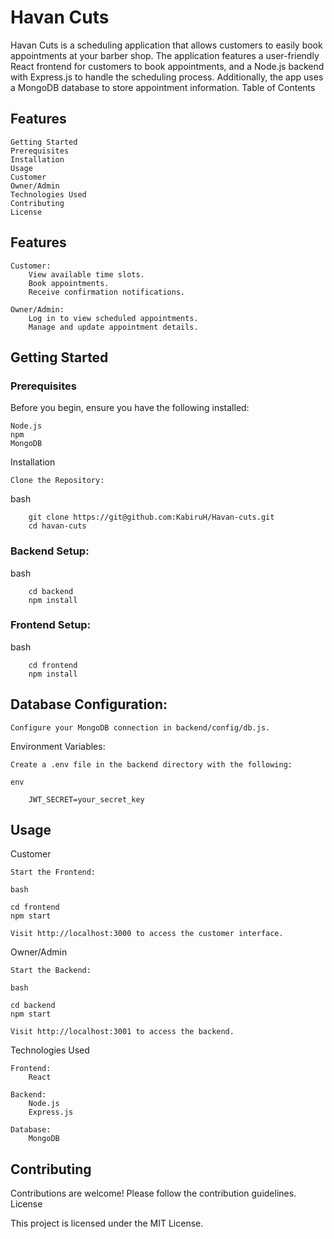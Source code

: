 # Havan Cuts

Havan Cuts is a scheduling application that allows customers to easily book appointments at your barber shop. The application features a user-friendly React frontend for customers to book appointments, and a Node.js backend with Express.js to handle the scheduling process. Additionally, the app uses a MongoDB database to store appointment information.
Table of Contents

## Features
    Getting Started
    Prerequisites
    Installation
    Usage
    Customer
    Owner/Admin
    Technologies Used
    Contributing
    License

## Features

    Customer:
        View available time slots.
        Book appointments.
        Receive confirmation notifications.

    Owner/Admin:
        Log in to view scheduled appointments.
        Manage and update appointment details.

## Getting Started
### Prerequisites

Before you begin, ensure you have the following installed:

    Node.js
    npm
    MongoDB

Installation

    Clone the Repository:

bash

        git clone https://git@github.com:KabiruH/Havan-cuts.git
        cd havan-cuts

### Backend Setup:

bash

        cd backend
        npm install

### Frontend Setup:

bash

        cd frontend
        npm install

## Database Configuration:

    Configure your MongoDB connection in backend/config/db.js.

Environment Variables:

    Create a .env file in the backend directory with the following:

    env

        JWT_SECRET=your_secret_key

## Usage
Customer

    Start the Frontend:

    bash

    cd frontend
    npm start

    Visit http://localhost:3000 to access the customer interface.

Owner/Admin

    Start the Backend:

    bash

    cd backend
    npm start

    Visit http://localhost:3001 to access the backend.

Technologies Used

    Frontend:
        React

    Backend:
        Node.js
        Express.js

    Database:
        MongoDB

## Contributing

Contributions are welcome! Please follow the contribution guidelines.
License

This project is licensed under the MIT License.